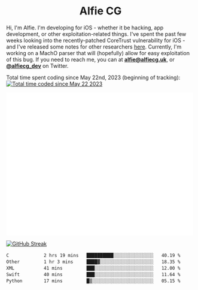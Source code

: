 <h1 align="center">Alfie CG</h1>

Hi, I'm Alfie. I'm developing for iOS - whether it be hacking, app development, or other exploitation-related things. I've spent the past few weeks looking into the recently-patched CoreTrust vulnerability for iOS - and I've released some notes for other researchers [here](https://gist.github.com/alfiecg24/bf91f3cb05254b2f5679d5ccdc4c87ef). Currently, I'm working on a MachO parser that will (hopefully) allow for easy exploitation of this bug. If you need to reach me, you can at **alfie@alfiecg.uk**, or **[@alfiecg_dev](https://twitter.com/alfiecg_dev)** on Twitter.

Total time spent coding since May 22nd, 2023 (beginning of tracking): <a href="https://wakatime.com/@61592169-b9cf-4af8-b6fa-8ac7d4369b01"><img src="https://wakatime.com/badge/user/61592169-b9cf-4af8-b6fa-8ac7d4369b01.svg" alt="Total time coded since May 22 2023" /></a>


<img align="center" src="/github-metrics.svg" alt="Metrics" width="500">

[![GitHub Streak](https://streak-stats.demolab.com/?user=alfiecg24)](https://git.io/streak-stats)

<!--START_SECTION:waka-->

```txt
C             2 hrs 19 mins   ██████████░░░░░░░░░░░░░░░   40.19 %
Other         1 hr 3 mins     ████▓░░░░░░░░░░░░░░░░░░░░   18.35 %
XML           41 mins         ███░░░░░░░░░░░░░░░░░░░░░░   12.00 %
Swift         40 mins         ███░░░░░░░░░░░░░░░░░░░░░░   11.64 %
Python        17 mins         █▒░░░░░░░░░░░░░░░░░░░░░░░   05.15 %
```

<!--END_SECTION:waka-->
